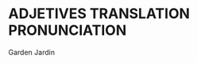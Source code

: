 
# ADJETIVES                 TRANSLATION                 PRONUNCIATION

Garden                      Jardin